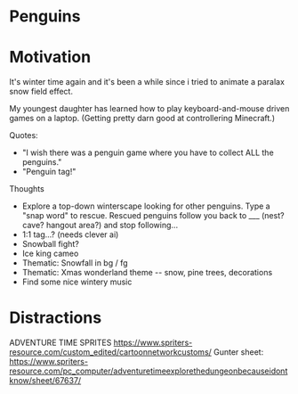 # Penguins

# Motivation

It's winter time again and it's been a while since i tried to animate a paralax snow field effect.

My youngest daughter has learned how to play keyboard-and-mouse driven games on a laptop. (Getting pretty darn good at controllering Minecraft.)

Quotes:

- "I wish there was a penguin game where you have to collect ALL the penguins."
- "Penguin tag!"

Thoughts
- Explore a top-down winterscape looking for other penguins. Type a "snap word" to rescue.  Rescued penguins follow you back to ___ (nest? cave? hangout area?) and stop following...
- 1:1 tag...? (needs clever ai)
- Snowball fight?
- Ice king cameo
- Thematic: Snowfall in bg / fg
- Thematic: Xmas wonderland theme -- snow, pine trees, decorations
- Find some nice wintery music


# Distractions

ADVENTURE TIME SPRITES https://www.spriters-resource.com/custom_edited/cartoonnetworkcustoms/
Gunter sheet: https://www.spriters-resource.com/pc_computer/adventuretimeexplorethedungeonbecauseidontknow/sheet/67637/

